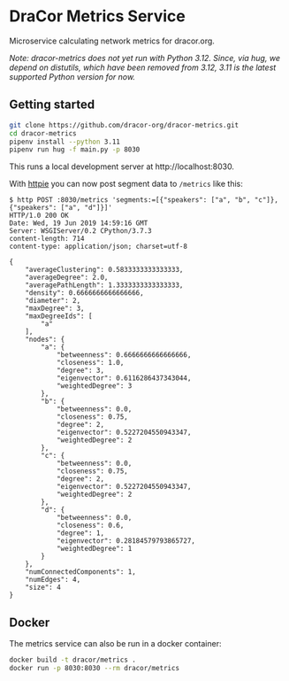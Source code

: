 # DraCor Metrics Service

Microservice calculating network metrics for dracor.org.

*Note: dracor-metrics does not yet run with Python 3.12. Since, via hug, we
depend on distutils, which have been removed from 3.12, 3.11 is the latest
supported Python version for now.*

## Getting started

```bash
git clone https://github.com/dracor-org/dracor-metrics.git
cd dracor-metrics
pipenv install --python 3.11
pipenv run hug -f main.py -p 8030
```

This runs a local development server at http://localhost:8030.

With [httpie](https://httpie.org) you can now post segment data to `/metrics`
like this:

```
$ http POST :8030/metrics 'segments:=[{"speakers": ["a", "b", "c"]}, {"speakers": ["a", "d"]}]'
HTTP/1.0 200 OK
Date: Wed, 19 Jun 2019 14:59:16 GMT
Server: WSGIServer/0.2 CPython/3.7.3
content-length: 714
content-type: application/json; charset=utf-8

{
    "averageClustering": 0.5833333333333333,
    "averageDegree": 2.0,
    "averagePathLength": 1.3333333333333333,
    "density": 0.6666666666666666,
    "diameter": 2,
    "maxDegree": 3,
    "maxDegreeIds": [
        "a"
    ],
    "nodes": {
        "a": {
            "betweenness": 0.6666666666666666,
            "closeness": 1.0,
            "degree": 3,
            "eigenvector": 0.6116286437343044,
            "weightedDegree": 3
        },
        "b": {
            "betweenness": 0.0,
            "closeness": 0.75,
            "degree": 2,
            "eigenvector": 0.5227204550943347,
            "weightedDegree": 2
        },
        "c": {
            "betweenness": 0.0,
            "closeness": 0.75,
            "degree": 2,
            "eigenvector": 0.5227204550943347,
            "weightedDegree": 2
        },
        "d": {
            "betweenness": 0.0,
            "closeness": 0.6,
            "degree": 1,
            "eigenvector": 0.28184579793865727,
            "weightedDegree": 1
        }
    },
    "numConnectedComponents": 1,
    "numEdges": 4,
    "size": 4
}
```

## Docker

The metrics service can also be run in a docker container:

```bash
docker build -t dracor/metrics .
docker run -p 8030:8030 --rm dracor/metrics
```
